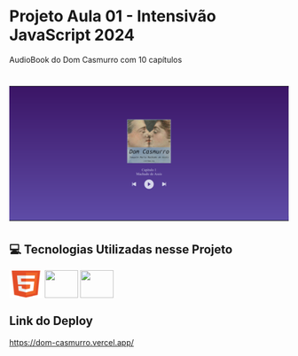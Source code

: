 # Projeto Aula 01 - Intensivão JavaScript 2024
AudioBook do Dom Casmurro com 10 capítulos

<h1 align="center">
  <img alt="Dom Casmurro" title="Dom Casmurro" width="700" src="images/site.png" />
</h1>


## 💻 Tecnologias Utilizadas nesse Projeto
<div style="display: inline_block">
  <img align="center" height="50" width="60" src="https://raw.githubusercontent.com/devicons/devicon/master/icons/html5/html5-original.svg">
  <img align="center" height="50" width="60" src="https://cdn.jsdelivr.net/gh/devicons/devicon/icons/css3/css3-original.svg">
  <img align="center" height="50" width="60" src="https://cdn.jsdelivr.net/gh/devicons/devicon/icons/javascript/javascript-original.svg">
</div>

## Link do Deploy
https://dom-casmurro.vercel.app/
